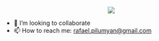 

<p align="center">
  <a href="https://github.com/DenverCoder1/readme-typing-svg">
    <img src="https://readme-typing-svg.demolab.com/?font=Fira+Code&pause=1000&width=435&lines=Full+Stack+Developer" /></a>
</p>

- 👀 I’m looking to collaborate
- 📫 How to reach me: rafael.pilumyan@gmail.com
